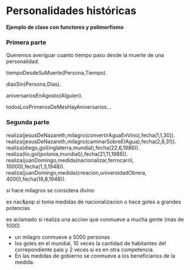 # Personalidades históricas

**Ejemplo de clase con functores y polimorfismo**

### Primera parte
Queremos averiguar cuanto tiempo paso desde la muerte de una personalidad.

tiempoDesdeSuMuerte(Persona,Tiempo).

diasSin(Persona,Dias).

aniversariosEnAgosto(Alguien).

todosLosPrimerosDeMesHayAniversarios...


### Segunda parte

realiza(jesusDeNazareth,milagro(convertirAguaEnVino),fecha(1,1,30)).
realiza(jesusDeNazareth,milagro(caminarSobreElAgua),fecha(2,8,31)).
realiza(diego,gol(inglaterra,mundial),fecha(22,6,1986)).
realiza(lio,gol(polonia,mundial)),fecha(21,11,1986)).
realiza(juanDomingo,medida(nacionalizar,ferrocarril, 10000),fecha(1,3,1948)).
realiza(juanDomingo,medida(creacion,universidadObrera, 4000),fecha(19,8,1948)).


si hace milagros se considera divino

es nac&pop si toma medidas de nacionalizacion o hace goles a grandes potencias 

es aclamado si realiza una accion que conmueve a mucha gente (más de 1000)
* un milagro conmueve a 5000 personas
* los goles en el mundial, 10 veces la cantidad de habitantes del correpondiente pais y 2 veces si es en otra competencia.
* En las medidas de gobierno se conmueve a los beneficiarios de la medida. 




